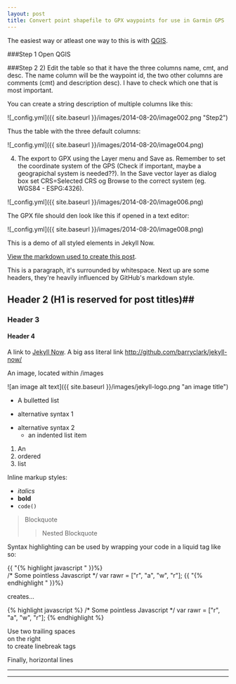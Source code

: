 ```yaml
---
layout: post
title: Convert point shapefile to GPX waypoints for use in Garmin GPS
---
```


The easiest way or atleast one way to this is with [QGIS](http://www.qgis.org/).

###Step 1
Open QGIS

###Step 2
2) Edit the table so that it have the three columns name, cmt, and desc. The name column will be the waypoint id, the two other columns are comments (cmt) and description desc). I have to check which one that is most important.

You can create a string description of multiple columns like this:


![_config.yml]({{ site.baseurl }}/images/2014-08-20/image002.png "Step2")

Thus the table with the three default columns:


![_config.yml]({{ site.baseurl }}/images/2014-08-20/image004.png)

4) The export to GPX using the Layer menu and Save as. Remember to set the coordinate system of the GPS (Check if important, maybe a geograpichal system is needed??). In the Save vector layer as dialog box set CRS=Selected CRS og Browse to the correct system (eg. WGS84 -  ESPG:4326).


![_config.yml]({{ site.baseurl }}/images/2014-08-20/image006.png)

The GPX file should den look like this if opened in a text editor:

![_config.yml]({{ site.baseurl }}/images/2014-08-20/image008.png)

This is a demo of all styled elements in Jekyll Now. 

[View the markdown used to create this post](https://raw.githubusercontent.com/barryclark/www.jekyllnow.com/gh-pages/_posts/2014-6-19-Markdown-Style-Guide.md).

This is a paragraph, it's surrounded by whitespace. Next up are some headers, they're heavily influenced by GitHub's markdown style.

## Header 2 (H1 is reserved for post titles)##

### Header 3

#### Header 4
 
A link to [Jekyll Now](http://github.com/barryclark/jekyll-now/). A big ass literal link <http://github.com/barryclark/jekyll-now/>
  
An image, located within /images

![an image alt text]({{ site.baseurl }}/images/jekyll-logo.png "an image title")

* A bulletted list
- alternative syntax 1
+ alternative syntax 2
  - an indented list item

1. An
2. ordered
3. list

Inline markup styles: 

- _italics_
- **bold**
- `code()` 
 
> Blockquote
>> Nested Blockquote 
 
Syntax highlighting can be used by wrapping your code in a liquid tag like so:

{{ "{% highlight javascript " }}%}  
/* Some pointless Javascript */
var rawr = ["r", "a", "w", "r"];
{{ "{% endhighlight " }}%}  

creates...

{% highlight javascript %}
/* Some pointless Javascript */
var rawr = ["r", "a", "w", "r"];
{% endhighlight %}
 
Use two trailing spaces  
on the right  
to create linebreak tags  
 
Finally, horizontal lines
 
----
****